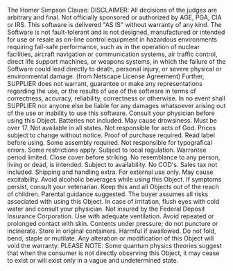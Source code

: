 The Homer Simpson Clause:
DISCLAIMER:  All decisions of the judges are arbitrary and final.  Not officially sponsored or authorized by AGE, PGA, CIA or IRS.  This software is delivered "AS IS" without warranty of any kind.
The Software is not fault-tolerant and is not designed, manufactured or intended for use or resale as on-line control equipment in hazardous environments requiring fail-safe performance, such as in the operation of nuclear facilities, aircraft navigation or communication systems, air traffic control, direct life support machines, or weapons systems, in which the failure of the Software could lead directly to death, personal injury, or severe physical or environmental damage.  (from Netscape License Agreement)
Further, SUPPLIER does not warrant, guarantee or make any representations regarding the use, or the results of use of the software in terms of correctness, accuracy, reliability, correctness or otherwise.  In no event shall SUPPLIER nor anyone else be liable for any damages whatsoever arising out of the use or inability to use this software. Consult your physician before using this Object.  Batteries not included.  May cause drowsiness.  Must be over 17.  Not available in all states.  Not responsible for acts of God.  Prices subject to change without notice.  Proof of purchase required.  Read label before using.  Some assembly required.  Not responsible for typografical errors.  Some restrictions apply.  Subject to local regulation.  Warrantee period limited.  Close cover before striking.  No resemblance to any person, living or dead, is intended.  Subject to availability.  No COD's.  Sales tax not included.  Shipping and handling extra.  For external use only.  May cause excitability.  Avoid alcoholic beverages while using this Object.  If symptoms persist, consult your vetenarian.  Keep this and all Objects out of the reach of children.  Parental guidance suggested.  The buyer assumes all risks associated with using this Object.  In case of irritation, flush eyes with cold water and consult your physician.  Not insured by the Federal Deposit Insurance Corporation.  Use with adequate ventilation.  Avoid repeated or prolonged contact with skin.  Contents under pressure; do not puncture or incinerate.  Store in original containers.  Harmful if swallowed.  Do not fold, bend, staple or mutilate.  Any alteration or modification of this Object will void the warranty. 
PLEASE NOTE: Some quantum physics theories suggest that when the consumer is not directly observing this Object, it may cease to exist or will exist only in a vague and undetermined state.
